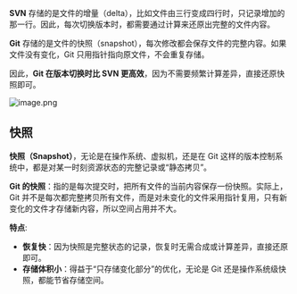 **SVN** 存储的是文件的增量（delta），比如文件由三行变成四行时，只记录增加的那一行。因此，每次切换版本时，都需要通过计算来还原出完整的文件内容。

**Git** 存储的是文件的快照（snapshot），每次修改都会保存文件的完整内容。如果文件没有变化，Git 只用指针指向原文件，不会重复存储。

因此，**Git 在版本切换时比 SVN 更高效**，因为不需要频繁计算差异，直接还原快照即可。

![image.png](https://s2.loli.net/2025/07/04/he9iTcVvrDWPlgk.png) 



## 快照

**快照（Snapshot）**，无论是在操作系统、虚拟机，还是在 Git 这样的版本控制系统中，都是对某一时刻资源状态的完整记录或“静态拷贝”。

**Git 的快照**：指的是每次提交时，把所有文件的当前内容保存一份快照。实际上，Git 并不是每次都完整拷贝所有文件，而是对未变化的文件采用指针复用，只有新变化的文件才存储新内容，所以空间占用并不大。

**特点**:

- **恢复快**：因为快照是完整状态的记录，恢复时无需合成或计算差异，直接还原即可。
- **存储体积小**：得益于“只存储变化部分”的优化，无论是 Git 还是操作系统级快照，都能节省存储空间。